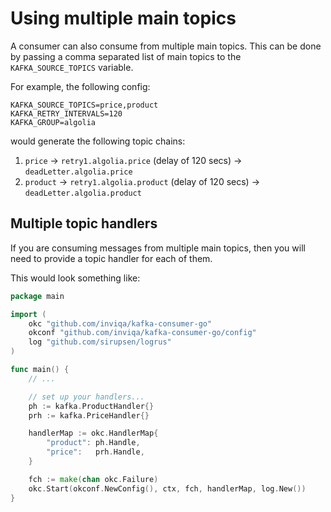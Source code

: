 # Using multiple main topics

A consumer can also consume from multiple main topics. This can be done by passing a comma separated list of main topics to the `KAFKA_SOURCE_TOPICS` variable.

For example, the following config:

```
KAFKA_SOURCE_TOPICS=price,product
KAFKA_RETRY_INTERVALS=120
KAFKA_GROUP=algolia
```

would generate the following topic chains:

1. `price` -> `retry1.algolia.price` (delay of 120 secs) -> `deadLetter.algolia.price`
1. `product` -> `retry1.algolia.product` (delay of 120 secs) -> `deadLetter.algolia.product`

## Multiple topic handlers

If you are consuming messages from multiple main topics, then you will need to provide a topic handler for each of them.

This would look something like:

```go
package main

import (
	okc "github.com/inviqa/kafka-consumer-go"
	okconf "github.com/inviqa/kafka-consumer-go/config"
	log "github.com/sirupsen/logrus"
)

func main() {
	// ...

	// set up your handlers...
	ph := kafka.ProductHandler{}
	prh := kafka.PriceHandler{}

	handlerMap := okc.HandlerMap{
		"product": ph.Handle,
		"price":   prh.Handle,
	}

	fch := make(chan okc.Failure)
	okc.Start(okconf.NewConfig(), ctx, fch, handlerMap, log.New())
}
```
